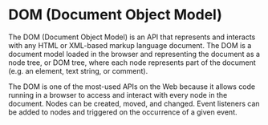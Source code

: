 # DOM (Document Object Model)

The DOM (Document Object Model) is an API that represents and interacts with any HTML or XML-based markup language document. The DOM is a document model loaded in the browser and representing the document as a node tree, or DOM tree, where each node represents part of the document (e.g. an element, text string, or comment).

The DOM is one of the most-used APIs on the Web because it allows code running in a browser to access and interact with every node in the document. Nodes can be created, moved, and changed. Event listeners can be added to nodes and triggered on the occurrence of a given event.
